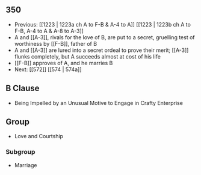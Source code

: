 ## 350
- Previous: [[1223 | 1223a ch A to F-B &amp; A-4 to A]] [[1223 | 1223b ch A to F-B, A-4 to A &amp; A-8 to A-3]] 
- A and [[A-3]], rivals for the love of B, are put to a secret, gruelling test of worthiness by [[F-B]], father of B
- A and [[A-3]] are lured into a secret ordeal to prove their merit; [[A-3]] flunks completely, but A succeeds almost at cost of his life
- [[F-B]] approves of A, and he marries B
- Next: [[572]] [[574 | 574a]] 

## B Clause
- Being Impelled by an Unusual Motive to Engage in Crafty Enterprise

## Group
- Love and Courtship

### Subgroup
- Marriage


